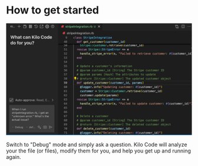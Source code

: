 # How to get started

  <img src="images/unknown_error_stripe_rb.png" alt="Learn about GitLens Community vs Pro" />

Switch to "Debug" mode and simply ask a question. Kilo Code will analyze your the file (or files), modify them for you, and help you get up and running again.
